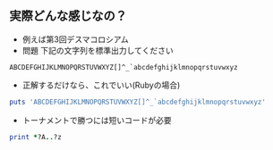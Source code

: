 ##  実際どんな感じなの？

* 例えば第3回デスマコロシアム
* 問題
下記の文字列を標準出力してください

~~~
ABCDEFGHIJKLMNOPQRSTUVWXYZ[]^_`abcdefghijklmnopqrstuvwxyz
~~~

* 正解するだけなら、これでいい(Rubyの場合)

~~~ruby
puts 'ABCDEFGHIJKLMNOPQRSTUVWXYZ[]^_`abcdefghijklmnopqrstuvwxyz'
~~~

* トーナメントで勝つには短いコードが必要

~~~ruby
print *?A..?z
~~~
